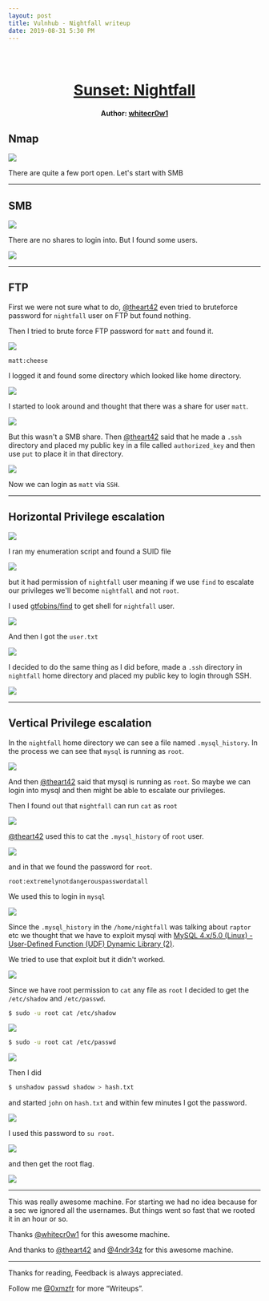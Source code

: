 ```yaml
---
layout: post
title: Vulnhub - Nightfall writeup
date: 2019-08-31 5:30 PM
---
```

<h1 align="center" style="font-size:30px;">
  <br>
  <a href="https://www.vulnhub.com/entry/sunset-nightfall,355/">Sunset: Nightfall</a>
  <br>
</h1>

<h4 align="center"> Author: <a href="https://twitter.com/whitecr0w1"> whitecr0w1</a></h4>

## Nmap

![](images/nightfall/nmap.png)

There are quite a few port open. Let's start with SMB

***

## SMB

![](images/nightfall/smb.png)

There are no shares to login into. But I found some users.

![](images/nightfall/users.png)

***

## FTP

First we were not sure what to do, [@theart42]() even tried to bruteforce password for `nightfall` user on FTP but found nothing.

Then I tried to brute force FTP password for `matt` and found it.

![](images/nightfall/ftp-brute.png)

`matt:cheese`

I logged it and found some directory which looked like home directory.

![](images/nightfall/ftp.png)

I started to look around and thought that there was a share for user `matt`.

![](images/nightfall/share.png)

But this wasn't a SMB share. Then [@theart42]() said that he made a `.ssh` directory and placed my public key in a file called `authorized_key` and then use `put` to place it in  that directory.

![](images/nightfall/mk-ssh.png)

Now we can login as `matt` via `SSH`.

***

## Horizontal Privilege escalation

![](images/nightfall/ssh-login.png)

I ran my enumeration script and found a SUID file

![](images/nightfall/suid-night.png)

but it had permission of `nightfall` user meaning if we use `find` to escalate our privileges we'll become `nightfall` and not `root`.

I used [gtfobins/find](https://gtfobins.github.io/gtfobins/find/#suid) to get shell for `nightfall` user.

![](images/nightfall/su-nightfall.png)

And then I got the `user.txt`

![](images/nightfall/user-flag.png)

I decided to do the same thing as I did before, made a `.ssh` directory in `nightfall` home directory and placed my public key to login through SSH.

![](images/nightfall/ssh-nightfall.png)

***

## Vertical Privilege escalation

In the `nightfall` home directory we can see a file named `.mysql_history`.
In the process we can see that `mysql` is running as `root`.

![](images/nightfall/mysql-history.png)

And then [@theart42]() said that mysql is running as `root`. So maybe we can login into mysql and then might be able to escalate our privileges.

Then I found out that `nightfall` can run `cat` as `root`

![](images/nightfall/sudo-right.png)

[@theart42]() used this to cat the `.mysql_history` of `root` user.

![](images/nightfall/root-mysql-history.png)

and in that we found the password for `root`.

`root:extremelynotdangerouspasswordatall`

We used this to login in `mysql`

![](images/nightfall/mysql-login.png)

Since the `.mysql_history` in the `/home/nightfall` was talking about `raptor` etc we thought that we have to exploit mysql with [MySQL 4.x/5.0 (Linux) - User-Defined Function (UDF) Dynamic Library (2)](https://www.exploit-db.com/exploits/1518).

We tried to use that exploit but it didn't worked.

![](images/nightfall/exploit-fail.png)

Since we have root permission to `cat` any file as `root` I decided to get the `/etc/shadow` and `/etc/passwd`.

```bash
$ sudo -u root cat /etc/shadow
```

![](images/nightfall/shadow.png)

```bash
$ sudo -u root cat /etc/passwd
```

![](images/nightfall/passwd.png)

Then I did

```bash
$ unshadow passwd shadow > hash.txt
```

and started `john` on `hash.txt` and within few minutes I got the password.

![](images/nightfall/crack-root.png)

I used this password to `su root`.

![](images/nightfall/root-shell.png)

and then get the root flag.

![](images/nightfall/root.png)

***

This was really awesome machine. For starting we had no idea because for a sec we ignored all the usernames. But things went so fast that we rooted it in an hour or so.

Thanks [@whitecr0w1](https://twitter.com/whitecr0w1) for this awesome machine.

And thanks to [@theart42](https://twitter.com/theart42) and [@4ndr34z](https://twitter.com/4ndr34z) for this awesome machine.

***

Thanks for reading, Feedback is always appreciated.

Follow me [@0xmzfr](https://twitter.com/0xmzfr) for more “Writeups”.
